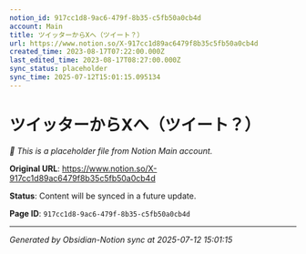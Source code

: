 ```yaml
---
notion_id: 917cc1d8-9ac6-479f-8b35-c5fb50a0cb4d
account: Main
title: ツイッターからXへ（ツイート？）
url: https://www.notion.so/X-917cc1d89ac6479f8b35c5fb50a0cb4d
created_time: 2023-08-17T07:22:00.000Z
last_edited_time: 2023-08-17T08:27:00.000Z
sync_status: placeholder
sync_time: 2025-07-12T15:01:15.095134
---
```


# ツイッターからXへ（ツイート？）

*🔄 This is a placeholder file from Notion Main account.*

**Original URL**: https://www.notion.so/X-917cc1d89ac6479f8b35c5fb50a0cb4d

**Status**: Content will be synced in a future update.

**Page ID**: `917cc1d8-9ac6-479f-8b35-c5fb50a0cb4d`

---

*Generated by Obsidian-Notion sync at 2025-07-12 15:01:15*
